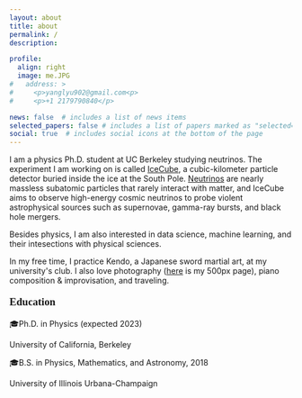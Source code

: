 ```yaml
---
layout: about
title: about
permalink: /
description: 

profile:
  align: right
  image: me.JPG
#   address: >
#     <p>yanglyu902@gmail.com<p>
#     <p>+1 2179790840</p>

news: false  # includes a list of news items
selected_papers: false # includes a list of papers marked as "selected={true}"
social: true  # includes social icons at the bottom of the page
---
```


I am a physics Ph.D. student at UC Berkeley studying neutrinos. The experiment I am working on is called <a href="https://icecube.wisc.edu/about-us/overview/">IceCube</a>, a cubic-kilometer particle detector buried inside the ice at the South Pole. <a href="https://en.wikipedia.org/wiki/Neutrino">Neutrinos</a> are nearly massless subatomic particles that rarely interact with matter, and IceCube aims to observe high-energy cosmic neutrinos to probe violent astrophysical sources such as supernovae, gamma-ray bursts, and black hole mergers.

Besides physics, I am also interested in data science, machine learning, and their intesections with physical sciences.

In my free time, I practice Kendo, a Japanese sword martial art, at my university's club. I also love photography (<a href="https://500px.com/p/yanglyu902?view=photos">here</a> is my 500px page), piano <br/> composition & improvisation, and traveling.

<p style="font-family: times, serif; font-size:14pt; font-weight:bold"> Education </p>

🎓Ph.D. in Physics (expected 2023) <br/>

University of California, Berkeley

🎓B.S. in Physics, Mathematics, and Astronomy, 2018 <br/>

University of Illinois Urbana-Champaign